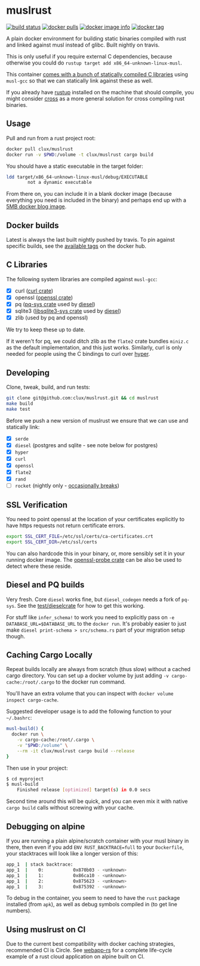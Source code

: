 # muslrust
[![build status](https://secure.travis-ci.org/clux/muslrust.svg)](http://travis-ci.org/clux/muslrust)
[![docker pulls](https://img.shields.io/docker/pulls/clux/muslrust.svg)](
https://hub.docker.com/r/clux/muslrust/)
[![docker image info](https://images.microbadger.com/badges/image/clux/muslrust.svg)](http://microbadger.com/images/clux/muslrust)
[![docker tag](https://images.microbadger.com/badges/version/clux/muslrust.svg)](https://hub.docker.com/r/clux/muslrust/tags/)

A plain docker environment for building static binaries compiled with rust and linked against musl instead of glibc. Built nightly on travis.

This is only useful if you require external C dependencies, because otherwise you could do `rustup target add x86_64-unknown-linux-musl`.

This container [comes with a bunch of statically compiled C libraries](#c-libraries) using `musl-gcc` so that we can statically link against these as well.

If you already have [rustup](https://www.rustup.rs/) installed on the machine that should compile, you might consider [cross](https://github.com/japaric/cross) as a more general solution for cross compiling rust binaries.

## Usage
Pull and run from a rust project root:

```sh
docker pull clux/muslrust
docker run -v $PWD:/volume -t clux/muslrust cargo build
```

You should have a static executable in the target folder:

```sh
ldd target/x86_64-unknown-linux-musl/debug/EXECUTABLE
        not a dynamic executable
```

From there on, you can include it in a blank docker image (because everything you need is included in the binary) and perhaps end up with a [5MB docker blog image](https://github.com/clux/blog).

## Docker builds
Latest is always the last built nightly pushed by travis. To pin against specific builds, see the [available tags](https://hub.docker.com/r/clux/muslrust/tags/) on the docker hub.

## C Libraries
The following system libraries are compiled against `musl-gcc`:

- [x] curl ([curl crate](https://github.com/carllerche/curl-rust))
- [x] openssl ([openssl crate](https://github.com/sfackler/rust-openssl))
- [x] pq ([pq-sys crate](https://github.com/sgrif/pq-sys) used by [diesel](https://github.com/diesel-rs/diesel))
- [x] sqlite3 ([libsqlite3-sys crate](https://github.com/jgallagher/rusqlite/tree/master/libsqlite3-sys) used by [diesel](https://github.com/diesel-rs/diesel))
- [x] zlib (used by pq and openssl)

We try to keep these up to date.

If it weren't for pq, we could ditch zlib as the `flate2` crate bundles `miniz.c` as the default implementation, and this just works. Similarly, curl is only needed for people using the C bindings to curl over [hyper](https://hyper.rs/).

## Developing
Clone, tweak, build, and run tests:

```sh
git clone git@github.com:clux/muslrust.git && cd muslrust
make build
make test
```

Before we push a new version of muslrust we ensure that we can use and statically link:

- [x] `serde`
- [x] `diesel` (postgres and sqlite - see note below for postgres)
- [x] `hyper`
- [x] `curl`
- [x] `openssl`
- [x] `flate2`
- [x] `rand`
- [ ] `rocket` (nightly only - [occasionally breaks](https://github.com/clux/muslrust/issues/32))

## SSL Verification
You need to point openssl at the location of your certificates explicitly to have https requests not return certificate errors.

```sh
export SSL_CERT_FILE=/etc/ssl/certs/ca-certificates.crt
export SSL_CERT_DIR=/etc/ssl/certs
```

You can also hardcode this in your binary, or, more sensibly set it in your running docker image. The [openssl-probe crate](https://crates.io/crates/openssl-probe) can be also be used to detect where these reside.

## Diesel and PQ builds
Very fresh. Core `diesel` works fine, but `diesel_codegen` needs a fork of `pq-sys`. See the [test/dieselcrate](./test/dieselcrate) for how to get this working.

For stuff like `infer_schema!` to work you need to explicitly pass on `-e DATABASE_URL=$DATABASE_URL` to the `docker run`. It's probably easier to just make `diesel print-schema > src/schema.rs` part of your migration setup though.

## Caching Cargo Locally
Repeat builds locally are always from scratch (thus slow) without a cached cargo directory. You can set up a docker volume by just adding `-v cargo-cache:/root/.cargo` to the docker run command.

You'll have an extra volume that you can inspect with `docker volume inspect cargo-cache`.

Suggested developer usage is to add the following function to your `~/.bashrc`:

```sh
musl-build() {
  docker run \
    -v cargo-cache:/root/.cargo \
    -v "$PWD:/volume" \
    --rm -it clux/muslrust cargo build --release
}
```

Then use in your project:

```sh
$ cd myproject
$ musl-build
    Finished release [optimized] target(s) in 0.0 secs
```

Second time around this will be quick, and you can even mix it with native `cargo build` calls without screwing with your cache.

## Debugging on alpine
If you are running a plain alpine/scratch container with your musl binary in there, then even if you add `ENV RUST_BACKTRACE=full` to your `Dockerfile`, your stacktraces will look like a longer version of this:

```sh
app_1  | stack backtrace:
app_1  |    0:           0x870b03 - <unknown>
app_1  |    1:           0x86ca10 - <unknown>
app_1  |    2:           0x875623 - <unknown>
app_1  |    3:           0x875392 - <unknown>
```

To debug in the container, you seem to need to have the `rust` package installed (from `apk`), as well as debug symbols compiled in (to get line numbers).

## Using muslrust on CI
Due to the current best compatibility with docker caching strategies, recommended CI is Circle. See [webapp-rs](https://github.com/clux/webapp-rs) for a complete life-cycle example of a rust cloud application on alpine built on CI.
